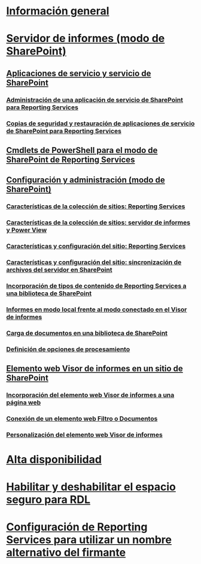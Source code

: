 # [Información general](reporting-services-report-server.md)  
# [Servidor de informes (modo de SharePoint)](reporting-services-report-server-sharepoint-mode.md)  
## [Aplicaciones de servicio y servicio de SharePoint](reporting-services-sharepoint-service-and-service-applications.md)  
### [Administración de una aplicación de servicio de SharePoint para Reporting Services](manage-a-reporting-services-sharepoint-service-application.md)  
### [Copias de seguridad y restauración de aplicaciones de servicio de SharePoint para Reporting Services](backup-and-restore-reporting-services-sharepoint-service-applications.md)  
## [Cmdlets de PowerShell para el modo de SharePoint de Reporting Services](powershell-cmdlets-for-reporting-services-sharepoint-mode.md)  
## [Configuración y administración (modo de SharePoint)](configuration-and-administration-of-a-report-server.md)  
### [Características de la colección de sitios: Reporting Services](site-collection-features-reporting-services.md)  
### [Características de la colección de sitios: servidor de informes y Power View](site-collection-features-report-server-and-power-view.md)  
### [Características y configuración del sitio: Reporting Services](site-settings-and-features-reporting-services.md)  
### [Características y configuración del sitio: sincronización de archivos del servidor en SharePoint](activate-the-report-server-file-sync-feature-in-sharepoint-ca.md)  
### [Incorporación de tipos de contenido de Reporting Services a una biblioteca de SharePoint](add-reporting-services-content-types-to-a-sharepoint-library.md)  
### [Informes en modo local frente al modo conectado en el Visor de informes](local-mode-vs-connected-mode-reports-in-the-report-viewer.md)  
### [Carga de documentos en una biblioteca de SharePoint](upload-documents-to-a-sharepoint-library-reporting-services-in-sharepoint-mode.md)  
### [Definición de opciones de procesamiento](set-processing-options-reporting-services-in-sharepoint-integrated-mode.md)  
## [Elemento web Visor de informes en un sitio de SharePoint](report-viewer-web-part-on-a-sharepoint-site.md)  
### [Incorporación del elemento web Visor de informes a una página web](add-the-report-viewer-web-part-to-a-web-page.md)  
### [Conexión de un elemento web Filtro o Documentos](connect-filter-or-documents-web-part-sharepoint-integrated-mode.md)  
### [Personalización del elemento web Visor de informes](customize-the-report-viewer-web-part.md)  
# [Alta disponibilidad](high-availability-reporting-services.md)  
# [Habilitar y deshabilitar el espacio seguro para RDL](enable-and-disable-rdl-sandboxing.md)  
# [Configuración de Reporting Services para utilizar un nombre alternativo del firmante](configure-reporting-services-to-use-a-subject-alternative-name.md)  

